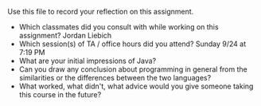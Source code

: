 Use this file to record your reflection on this assignment.

- Which classmates did you consult with while working on this assignment?
Jordan Liebich 
- Which session(s) of TA / office hours did you attend?
Sunday 9/24 at 7:19 PM
- What are your initial impressions of Java? 
- Can you draw any conclusion about programming in general from the similarities or the differences between the two languages? 
- What worked, what didn't, what advice would you give someone taking this course in the future?
